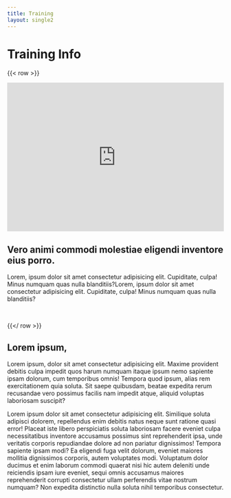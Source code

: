 ```yaml
---
title: Training
layout: single2
---
```


# Training Info

{{< row >}}

<div class="col-lg-6">
<iframe width="100%" height="345" src="https://www.youtube.com/embed/BBAuhqvT_ds?si=UR06zv91qEe35K35" title="YouTube video player" frameborder="0" allow="accelerometer; autoplay; clipboard-write; encrypted-media; gyroscope; picture-in-picture; web-share" referrerpolicy="strict-origin-when-cross-origin" allowfullscreen></iframe>
</div>
<div class="col-lg-6">

<h2>Vero animi commodi molestiae eligendi inventore eius porro. </h2>

Lorem, ipsum dolor sit amet consectetur adipisicing elit. Cupiditate, culpa! Minus numquam quas nulla blanditiis?Lorem, ipsum dolor sit amet consectetur adipisicing elit. Cupiditate, culpa! Minus numquam quas nulla blanditiis?

</div>

<br>

{{</ row >}}

## Lorem ipsum,

Lorem ipsum, dolor sit amet consectetur adipisicing elit. Maxime provident debitis culpa impedit quos harum numquam itaque ipsum nemo sapiente ipsam dolorum, cum temporibus omnis! Tempora quod ipsum, alias rem exercitationem quia soluta. Sit saepe quibusdam, beatae expedita rerum recusandae vero possimus facilis nam impedit atque, aliquid voluptas laboriosam suscipit?

Lorem ipsum dolor sit amet consectetur adipisicing elit. Similique soluta adipisci dolorem, repellendus enim debitis natus neque sunt ratione quasi error! Placeat iste libero perspiciatis soluta laboriosam facere eveniet culpa necessitatibus inventore accusamus possimus sint reprehenderit ipsa, unde veritatis corporis repudiandae dolore ad non pariatur dignissimos! Tempora sapiente ipsam modi? Ea eligendi fuga velit dolorum, eveniet maiores mollitia dignissimos corporis, autem voluptates modi. Voluptatum dolor ducimus et enim laborum commodi quaerat nisi hic autem deleniti unde reiciendis ipsam iure eveniet, sequi omnis accusamus maiores reprehenderit corrupti consectetur ullam perferendis vitae nostrum numquam? Non expedita distinctio nulla soluta nihil temporibus consectetur.
